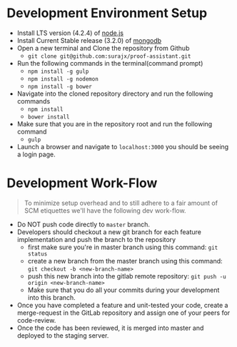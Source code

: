 # Development Environment Setup

* Install LTS version (4.2.4) of [node.js](https://nodejs.org/en/download/)
* Install Current Stable release (3.2.0) of 
[mongodb](https://www.mongodb.org/downloads#production)
* Open a new terminal and Clone the repository from Github
  - `git clone git@github.com:surajx/proof-assistant.git`
* Run the following commands in the terminal(command prompt)
  - `npm install -g gulp`
  - `npm install -g nodemon`
  - `npm install -g bower`
* Navigate into the cloned repository directory and run the following commands
  - `npm install`
  - `bower install`
* Make sure that you are in the repository root and run the following command
  - `gulp`
* Launch a browser and navigate to `localhost:3000` you should be 
seeing a login page.

# Development Work-Flow

> To minimize setup overhead and to still adhere to a fair amount of SCM 
etiquettes we'll have the following dev work-flow.

* Do NOT push code directly to `master` branch.
* Developers should checkout a new git branch for each feature implementation 
and push the branch to the repository
  - first make sure you're in master branch using this command: `git status`
  - create a new branch from the master branch using this command: 
  `git checkout -b <new-branch-name>`
  - push this new branch into the gitlab remote repository: 
  `git push -u origin <new-branch-name>`
  - Make sure that you do all your commits during your development 
  into this branch.
* Once you have completed a feature and unit-tested your code, create a 
merge-request in the GitLab repository and assign one of your 
peers for code-review.
* Once the code has been reviewed, it is merged into master and 
deployed to the staging server.
